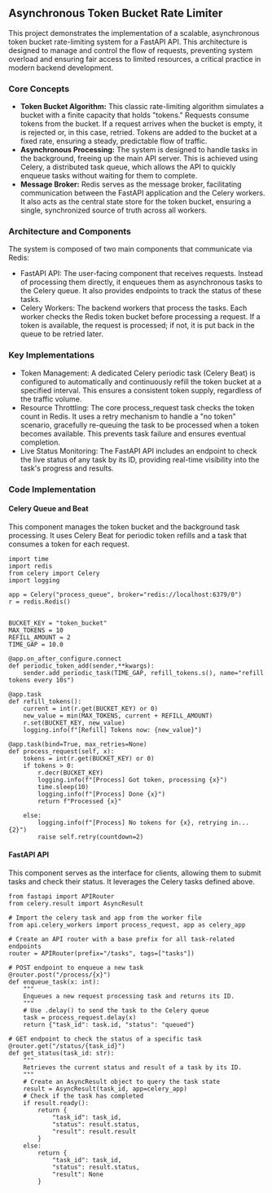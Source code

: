 ## Asynchronous Token Bucket Rate Limiter

This project demonstrates the implementation of a scalable, asynchronous token bucket rate-limiting system for a FastAPI API. This architecture is designed to manage and control the flow of requests, preventing system overload and ensuring fair access to limited resources, a critical practice in modern backend development.

### Core Concepts

- **Token Bucket Algorithm:** This classic rate-limiting algorithm simulates a bucket with a finite capacity that holds "tokens." Requests consume tokens from the bucket. If a request arrives when the bucket is empty, it is rejected or, in this case, retried. Tokens are added to the bucket at a fixed rate, ensuring a steady, predictable flow of traffic.
- **Asynchronous Processing:** The system is designed to handle tasks in the background, freeing up the main API server. This is achieved using Celery, a distributed task queue, which allows the API to quickly enqueue tasks without waiting for them to complete.
- **Message Broker:** Redis serves as the message broker, facilitating communication between the FastAPI application and the Celery workers. It also acts as the central state store for the token bucket, ensuring a single, synchronized source of truth across all workers.

### Architecture and Components

The system is composed of two main components that communicate via Redis:
- FastAPI API: The user-facing component that receives requests. Instead of processing them directly, it enqueues them as asynchronous tasks to the Celery queue. It also provides endpoints to track the status of these tasks.
- Celery Workers: The backend workers that process the tasks. Each worker checks the Redis token bucket before processing a request. If a token is available, the request is processed; if not, it is put back in the queue to be retried later.

### Key Implementations

- Token Management: A dedicated Celery periodic task (Celery Beat) is configured to automatically and continuously refill the token bucket at a specified interval. This ensures a consistent token supply, regardless of the traffic volume.
- Resource Throttling: The core process_request task checks the token count in Redis. It uses a retry mechanism to handle a "no token" scenario, gracefully re-queuing the task to be processed when a token becomes available. This prevents task failure and ensures eventual completion.
- Live Status Monitoring: The FastAPI API includes an endpoint to check the live status of any task by its ID, providing real-time visibility into the task's progress and results.

### Code Implementation

#### Celery Queue and Beat
This component manages the token bucket and the background task processing. It uses Celery Beat for periodic token refills and a task that consumes a token for each request.


```
import time
import redis
from celery import Celery
import logging

app = Celery("process_queue", broker="redis://localhost:6379/0")
r = redis.Redis()


BUCKET_KEY = "token_bucket"
MAX_TOKENS = 10
REFILL_AMOUNT = 2 
TIME_GAP = 10.0

@app.on_after_configure.connect
def periodic_token_add(sender,**kwargs):
    sender.add_periodic_task(TIME_GAP, refill_tokens.s(), name="refill tokens every 10s")

@app.task
def refill_tokens():
    current = int(r.get(BUCKET_KEY) or 0)
    new_value = min(MAX_TOKENS, current + REFILL_AMOUNT)
    r.set(BUCKET_KEY, new_value)
    logging.info(f"[Refill] Tokens now: {new_value}")

@app.task(bind=True, max_retries=None)
def process_request(self, x):
    tokens = int(r.get(BUCKET_KEY) or 0)
    if tokens > 0:
        r.decr(BUCKET_KEY)
        logging.info(f"[Process] Got token, processing {x}")
        time.sleep(10)
        logging.info(f"[Process] Done {x}")
        return f"Processed {x}"

    else:
        logging.info(f"[Process] No tokens for {x}, retrying in...{2}")
        raise self.retry(countdown=2)
```

#### FastAPI API

This component serves as the interface for clients, allowing them to submit tasks and check their status. It leverages the Celery tasks defined above.


```
from fastapi import APIRouter
from celery.result import AsyncResult

# Import the celery task and app from the worker file
from api.celery_workers import process_request, app as celery_app

# Create an API router with a base prefix for all task-related endpoints
router = APIRouter(prefix="/tasks", tags=["tasks"])

# POST endpoint to enqueue a new task
@router.post("/process/{x}")
def enqueue_task(x: int):
    """
    Enqueues a new request processing task and returns its ID.
    """
    # Use .delay() to send the task to the Celery queue
    task = process_request.delay(x)
    return {"task_id": task.id, "status": "queued"}

# GET endpoint to check the status of a specific task
@router.get("/status/{task_id}")
def get_status(task_id: str):
    """
    Retrieves the current status and result of a task by its ID.
    """
    # Create an AsyncResult object to query the task state
    result = AsyncResult(task_id, app=celery_app)
    # Check if the task has completed
    if result.ready():
        return {
            "task_id": task_id,
            "status": result.status,
            "result": result.result
        }
    else:
        return {
            "task_id": task_id,
            "status": result.status,
            "result": None
        }
```